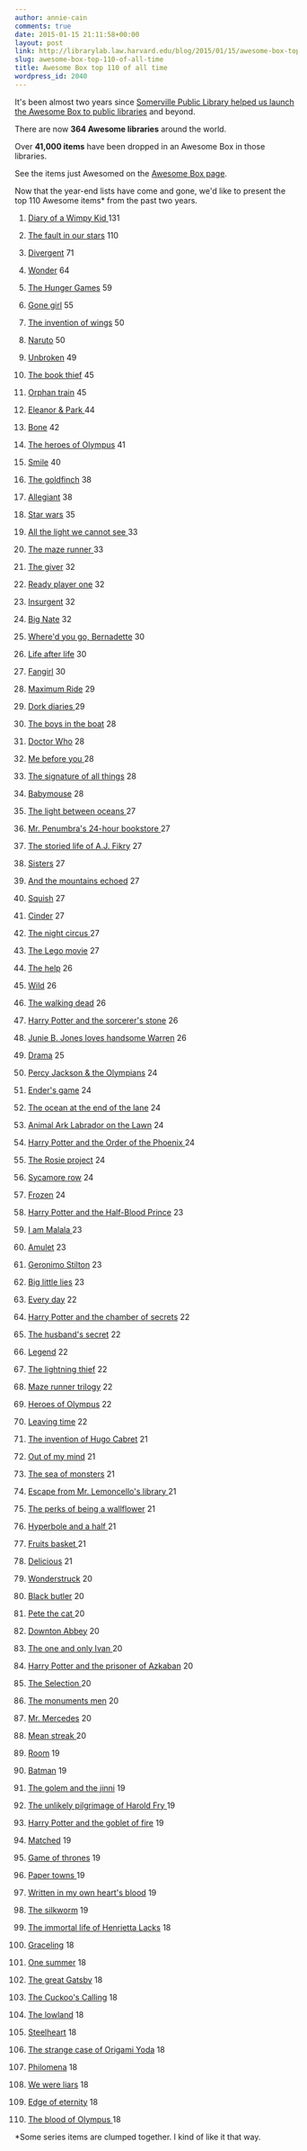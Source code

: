 ```yaml
---
author: annie-cain
comments: true
date: 2015-01-15 21:11:58+00:00
layout: post
link: http://librarylab.law.harvard.edu/blog/2015/01/15/awesome-box-top-110-of-all-time/
slug: awesome-box-top-110-of-all-time
title: Awesome Box top 110 of all time
wordpress_id: 2040
---
```


It's been almost two years since [Somerville Public Library helped us launch the Awesome Box to public libraries](http://librarylab.law.harvard.edu/blog/2013/02/12/awesome-boxes-at-somerville-public-library/) and beyond.

There are now **364 Awesome libraries** around the world.

Over **41,000 items** have been dropped in an Awesome Box in those libraries.

See the items just Awesomed on the [Awesome Box page](http://awesomebox.io/).

Now that the year-end lists have come and gone, we'd like to present the top 110 Awesome items* from the past two years.






  1. [Diary of a Wimpy Kid ](http://www.worldcat.org/search?q=ti%3Adiary+of+a+wimpy+kid)131


  2. [The fault in our stars](http://www.worldcat.org/search?q=ti%3Afault+in+our+stars) 110


  3. [Divergent](http://www.worldcat.org/search?q=ti%3Adivergent) 71


  4. [Wonder](http://www.worldcat.org/title/wonder/oclc/726819876) 64


  5. [The Hunger Games](http://www.worldcat.org/search?q=ti%3Ahunger+games) 59


  6. [Gone girl](http://www.worldcat.org/title/gone-girl-a-novel/oclc/753624684) 55


  7. [The invention of wings](http://www.worldcat.org/title/invention-of-wings/oclc/849719161) 50


  8. [Naruto](http://www.worldcat.org/search?q=ti%3Anaruto) 50


  9. [Unbroken](http://www.worldcat.org/title/unbroken/oclc/660519036) 49


  10. [The book thief](http://www.worldcat.org/search?q=ti%3Abook+thief) 45


  11. [Orphan train](http://www.worldcat.org/title/orphan-train-a-novel/oclc/795757353) 45


  12. [Eleanor & Park ](http://www.worldcat.org/title/eleanor-park/oclc/819860760)44


  13. [Bone](http://www.worldcat.org/search?q=ti%3Abone+au%3Asmith) 42


  14. [The heroes of Olympus](http://www.worldcat.org/search?q=ti%3Aheroes+of+olympus) 41


  15. [Smile](http://www.worldcat.org/title/smile/oclc/289095899) 40


  16. [The goldfinch](http://www.worldcat.org/title/goldfinch/oclc/855491725) 38


  17. [Allegiant](http://www.worldcat.org/title/allegiant/oclc/855550266) 38


  18. [Star wars](http://www.worldcat.org/search?q=ti%3Astar+wars&fq=x0%3Abook) 35


  19. [All the light we cannot see ](http://www.worldcat.org/title/all-the-light-we-cannot-see-a-novel/oclc/852226410)33


  20. [The maze runner ](http://www.worldcat.org/search?q=ti%3Amaze+runner)33


  21. [The giver](http://www.worldcat.org/search?q=ti%3Agiver) 32


  22. [Ready player one](http://www.worldcat.org/title/ready-player-one/oclc/687652381) 32


  23. [Insurgent](http://www.worldcat.org/title/insurgent/oclc/774601034) 32


  24. [Big Nate](http://www.worldcat.org/search?q=ti%3Abig+nate) 32


  25. [Where'd you go, Bernadette](http://www.worldcat.org/title/whered-you-go-bernadette-a-novel/oclc/756585911) 30


  26. [Life after life](http://www.worldcat.org/title/life-after-life-a-novel/oclc/806015209) 30


  27. [Fangirl](http://www.worldcat.org/title/fangirl/oclc/827256917) 30


  28. [Maximum Ride](http://www.worldcat.org/search?q=ti%3Amaximum+ride) 29


  29. [Dork diaries ](http://www.worldcat.org/search?q=ti%3Adork+diaries)29


  30. [The boys in the boat](http://www.worldcat.org/title/boys-in-the-boat-nine-americans-and-their-epic-quest-for-gold-at-the-1936-berlin-olympics/oclc/818953760) 28


  31. [Doctor Who](http://www.worldcat.org/search?q=ti%3Adoctor+who) 28


  32. [Me before you ](http://www.worldcat.org/title/me-before-you/oclc/795176171)28


  33. [The signature of all things](http://www.worldcat.org/title/signature-of-all-things/oclc/829451549) 28


  34. [Babymouse](http://www.worldcat.org/search?q=ti%3Ababymouse) 28


  35. [The light between oceans ](http://www.worldcat.org/title/light-between-oceans-a-novel/oclc/760977596)27


  36. [Mr. Penumbra's 24-hour bookstore ](http://www.worldcat.org/title/mr-penumbras-24-hour-bookstore/oclc/778422009)27


  37. [The storied life of A.J. Fikry](http://www.worldcat.org/title/storied-life-of-aj-fikry-a-novel/oclc/855583286) 27


  38. [Sisters](http://www.worldcat.org/title/sisters/oclc/838195744) 27


  39. [And the mountains echoed](http://www.worldcat.org/title/and-the-mountains-echoed/oclc/829999614) 27


  40. [Squish](http://www.worldcat.org/search?q=squish) 27


  41. [Cinder](http://www.worldcat.org/title/cinder/oclc/714726042) 27


  42. [The night circus ](http://www.worldcat.org/title/night-circus-a-novel/oclc/691204158)27


  43. [The Lego movie](http://www.worldcat.org/title/lego-movie/oclc/879220204) 27


  44. [The help](http://www.worldcat.org/search?q=ti%3Ahelp+au%3Astockett) 26


  45. [Wild](http://www.worldcat.org/title/wild-from-lost-to-found-on-the-pacific-crest-trail/oclc/745979737) 26


  46. [The walking dead](http://www.worldcat.org/search?q=ti%3Awalking+dead) 26


  47. [Harry Potter and the sorcerer's stone](http://www.worldcat.org/search?q=ti%3AHarry+Potter+and+the+sorcerer%27s+stone) 26


  48. [Junie B. Jones loves handsome Warren](http://www.worldcat.org/title/junie-b-jones-loves-handsome-warren/oclc/34190748) 26


  49. [Drama](http://www.worldcat.org/title/drama/oclc/767824903) 25


  50. [Percy Jackson & the Olympians](http://www.worldcat.org/search?q=ti%3APercy+Jackson+%26+the+Olympians) 24


  51. [Ender's game](http://www.worldcat.org/search?q=ti%3Aender%27s+game) 24


  52. [The ocean at the end of the lane](http://www.worldcat.org/title/ocean-at-the-end-of-the-lane/oclc/813286810) 24


  53. [Animal Ark Labrador on the Lawn](http://www.worldcat.org/title/labrador-on-the-lawn/oclc/63173129) 24


  54. [Harry Potter and the Order of the Phoenix ](http://www.worldcat.org/search?q=ti%3AHarry+Potter+and+the+Order+of+the+Phoenix)24


  55. [The Rosie project](http://www.worldcat.org/title/rosie-project-a-novel/oclc/828682421) 24


  56. [Sycamore row](http://www.worldcat.org/title/sycamore-row/oclc/844752219) 24


  57. [Frozen](http://www.worldcat.org/title/frozen/oclc/865779460) 24


  58. [Harry Potter and the Half-Blood Prince](http://www.worldcat.org/search?q=ti%3AHarry+Potter+and+the+Half-Blood+Prince) 23


  59. [I am Malala ](http://www.worldcat.org/title/i-am-malala-the-girl-who-stood-up-for-education-and-was-shot-by-the-taliban/oclc/842111966)23


  60. [Amulet](http://www.worldcat.org/search?q=ti%3Aamulet+au%3Akibuishi) 23


  61. [Geronimo Stilton](http://www.worldcat.org/search?q=ti%3AGeronimo+Stilton) 23


  62. [Big little lies](http://www.worldcat.org/title/big-little-lies/oclc/881453612) 23


  63. [Every day](http://www.worldcat.org/title/every-day/oclc/769424408) 22


  64. [Harry Potter and the chamber of secrets](http://www.worldcat.org/search?q=ti%3AHarry+Potter+and+the+chamber+of+secrets) 22


  65. [The husband's secret](http://www.worldcat.org/title/husbands-secret/oclc/835611284) 22


  66. [Legend](http://www.worldcat.org/title/legend/oclc/703209165) 22


  67. [The lightning thief](http://www.worldcat.org/title/lightening-thief/oclc/733864730) 22


  68. [Maze runner trilogy](http://www.worldcat.org/title/maze-runner-trilogy/oclc/865095331) 22


  69. [Heroes of Olympus](http://www.worldcat.org/search?q=ti%3AHeroes+of+Olympus) 22


  70. [Leaving time](http://www.worldcat.org/title/leaving-time-a-novel/oclc/884139270) 22


  71. [The invention of Hugo Cabret](http://www.worldcat.org/title/invention-of-hugo-cabret-a-novel-in-words-and-pictures/oclc/67383288) 21


  72. [Out of my mind](http://www.worldcat.org/title/out-of-my-mind/oclc/401713291) 21


  73. [The sea of monsters](http://www.worldcat.org/search?q=ti%3Asea+of+monsters) 21


  74. [Escape from Mr. Lemoncello's library ](http://www.worldcat.org/title/escape-from-mr-lemoncellos-library/oclc/823294419)21


  75. [The perks of being a wallflower](http://www.worldcat.org/search?q=ti%3Aperks+of+being+a+wallflower) 21


  76. [Hyperbole and a half ](http://www.worldcat.org/title/hyperbole-and-a-half-unfortunate-situations-flawed-coping-mechanisms-mayhem-and-other-things-that-happened/oclc/866857550)21


  77. [Fruits basket ](http://www.worldcat.org/search?q=ti%3Afruits+basket)21


  78. [Delicious](http://www.worldcat.org/title/delicious-a-novel/oclc/851753993) 21


  79. [Wonderstruck](http://www.worldcat.org/title/wonderstruck/oclc/758947918) 20


  80. [Black butler](http://www.worldcat.org/search?q=ti%3Ablack+butler) 20


  81. [Pete the cat ](http://www.worldcat.org/search?q=ti%3Apete+the+cat)20


  82. [Downton Abbey](http://www.worldcat.org/search?q=ti%3Adownton+abbey) 20


  83. [The one and only Ivan ](http://www.worldcat.org/title/one-and-only-ivan/oclc/719673349)20


  84. [Harry Potter and the prisoner of Azkaban](http://www.worldcat.org/search?q=ti%3AHarry+Potter+and+the+prisoner+of+Azkaban) 20


  85. [The Selection ](http://www.worldcat.org/title/selection/oclc/757484481)20


  86. [The monuments men](http://www.worldcat.org/search?q=ti%3Amonuments+men) 20


  87. [Mr. Mercedes](http://www.worldcat.org/title/mr-mercedes-a-novel/oclc/865452311) 20


  88. [Mean streak ](http://www.worldcat.org/title/mean-streak/oclc/868040429)20


  89. [Room](http://www.worldcat.org/title/room-a-novel/oclc/542263633) 19


  90. [Batman](http://www.worldcat.org/search?q=ti%3Abatman&fq=x0%3Abook) 19


  91. [The golem and the jinni](http://www.worldcat.org/title/golem-and-the-jinni-a-novel/oclc/837425212) 19


  92. [The unlikely pilgrimage of Harold Fry ](http://www.worldcat.org/title/unlikely-pilgrimage-of-harold-fry-a-novel/oclc/768799551)19


  93. [Harry Potter and the goblet of fire](http://www.worldcat.org/search?q=ti%3AHarry+Potter+and+the+goblet+of+fire) 19


  94. [Matched](http://www.worldcat.org/title/matched/oclc/657642860) 19


  95. [Game of thrones](http://www.worldcat.org/search?q=ti%3Agame+of+thrones) 19


  96. [Paper towns ](http://www.worldcat.org/title/paper-towns/oclc/202483793)19


  97. [Written in my own heart's blood](http://www.worldcat.org/title/written-in-my-own-hearts-blood-a-novel/oclc/863801651) 19


  98. [The silkworm](http://www.worldcat.org/title/silkworm/oclc/870782382) 19


  99. [The immortal life of Henrietta Lacks](http://www.worldcat.org/title/immortal-life-of-henrietta-lacks/oclc/326529053) 18


  100. [Graceling](http://www.worldcat.org/title/graceling/oclc/185123364) 18


  101. [One summer](http://www.worldcat.org/title/one-summer-america-1927/oclc/841198242) 18


  102. [The great Gatsby](http://www.worldcat.org/search?q=ti%3Agreat+gatsby) 18


  103. [The Cuckoo's Calling](http://www.worldcat.org/title/cuckoos-calling/oclc/819383765) 18


  104. [The lowland](http://www.worldcat.org/title/lowland-a-novel/oclc/822559917) 18


  105. [Steelheart](http://www.worldcat.org/title/steelheart/oclc/822028608) 18


  106. [The strange case of Origami Yoda](http://www.worldcat.org/title/strange-case-of-origami-yoda/oclc/430838790) 18


  107. [Philomena](http://www.worldcat.org/search?q=ti%3APhilomena) 18


  108. [We were liars](http://www.worldcat.org/title/we-were-liars/oclc/863100393) 18


  109. [Edge of eternity](http://www.worldcat.org/title/edge-of-eternity/oclc/860755389) 18


  110. [The blood of Olympus ](http://www.worldcat.org/title/blood-of-olympus/oclc/881318207)18



*Some series items are clumped together. I kind of like it that way.
